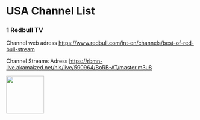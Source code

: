 # USA Channel List

### 1 Redbull TV
Channel web adress
  https://www.redbull.com/int-en/channels/best-of-red-bull-stream
  
Channel Streams Adress
  https://rbmn-live.akamaized.net/hls/live/590964/BoRB-AT/master.m3u8
  
  

[<img src="https://kodibd.github.io/button/Twitter.ico" height="100">](https://google.com)
